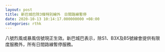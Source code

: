 ```yaml
---
layout: post
title: 新巴城巴除3條特別線外　日間路線暫停
date: 2020-10-13 10:14:17.000000000 +08:00
categories: rthk
---
```


八號烈風或暴風信號現正生效。新巴城巴表示，除S1、B3X及B5號線會提供有限度服務外，所有日間路線暫停服務。
